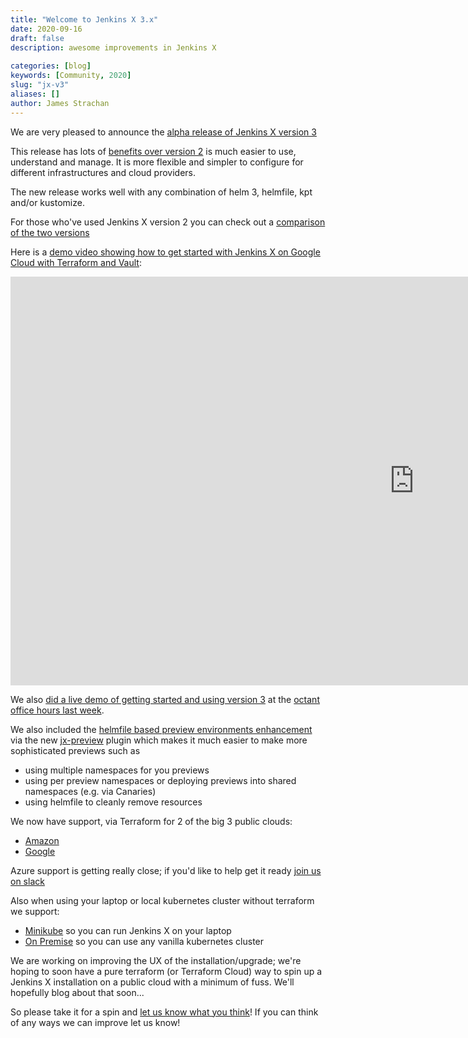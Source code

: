 ```yaml
---
title: "Welcome to Jenkins X 3.x"
date: 2020-09-16
draft: false
description: awesome improvements in Jenkins X
  
categories: [blog]
keywords: [Community, 2020]
slug: "jx-v3"
aliases: []
author: James Strachan
---
```


We are very pleased to announce the [alpha release of Jenkins X version 3](/docs/v3/)

This release has lots of [benefits over version 2](/docs/v3/about/benefits/) is much easier to use, understand and manage. It is more flexible and simpler to configure for different infrastructures and cloud providers. 

The new release works well with any combination of helm 3, helmfile, kpt and/or kustomize.

For those who've used Jenkins X version 2 you can check out a [comparison of the two versions](/docs/v3/about/comparison/)

Here is a [demo video showing how to get started with Jenkins X on Google Cloud with Terraform and Vault](https://www.youtube.com/watch?v=RYgKvRpjkoY&feature=youtu.be):

 <iframe width="1292" height="654" src="https://www.youtube.com/embed/RYgKvRpjkoY" frameborder="0" allow="accelerometer; autoplay; encrypted-media; gyroscope; picture-in-picture" allowfullscreen></iframe>
 
We also [did a live demo of getting started and using version 3](https://www.youtube.com/watch?v=NZVp66YDl5s) at the [octant office hours last week](https://octant.dev/community/).

We also included the [helmfile based preview environments enhancement](https://github.com/jenkins-x/enhancements/issues/38) via the new [jx-preview](https://github.com/jenkins-x/jx-preview) plugin which makes it much easier to make more sophisticated previews such as
 
* using multiple namespaces for you previews
* using per preview namespaces or deploying previews into shared namespaces (e.g. via Canaries)
* using helmfile to cleanly remove resources 

We now have support, via Terraform for 2 of the big 3 public clouds: 

* [Amazon](/docs/v3/getting-started/eks/)
* [Google](/docs/v3/getting-started/gke/)

Azure support is getting really close; if you'd like to help get it ready [join us on slack](/community/#slack)

Also when using your laptop or local kubernetes cluster without terraform we support:
 
* [Minikube](/docs/v3/getting-started/minikube/) so you can run Jenkins X on your laptop
* [On Premise](/docs/v3/getting-started/on-premise/) so you can use any vanilla kubernetes cluster


We are working on improving the UX of the installation/upgrade; we're hoping to soon have a pure terraform (or Terraform Cloud) way to spin up a Jenkins X installation on a public cloud with a minimum of fuss. We'll hopefully blog about that soon... 

So please take it for a spin and [let us know what you think](/community/)! If you can think of any ways we can improve let us know!

